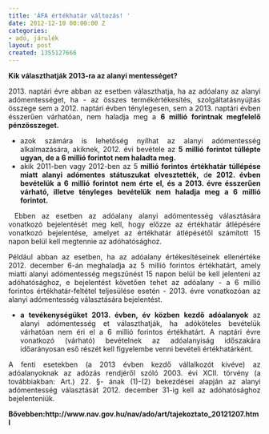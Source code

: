 ```yaml
---
title: 'ÁFA értékhatár változás! '
date: 2012-12-10 00:00:00 Z
categories:
- adó, járulék
layout: post
created: 1355127666
---
```


<p style="text-align: justify;"><strong>Kik választhatják 2013-ra az alanyi mentességet?</strong></p><p style="text-align: justify;">2013. naptári évre abban az esetben választhatja, ha az adóalany az alanyi adómentességet, ha - az összes termékértékesítés, szolgáltatásnyújtás összege sem a 2012. naptári évben ténylegesen, sem a 2013. naptári évben ésszerűen várhatóan, nem haladja meg a <strong>6 millió forintnak megfelelő pénzösszeget.</strong></p><ul style="text-align: justify;"><li>azok számára is lehetőség nyílhat az alanyi adómentesség alkalmazására, akiknek, 2012. évi bevétele az <strong>5 millió forintot túllépte ugyan, de a 6 millió forintot nem haladta meg.</strong></li><li>akik 2011-ben vagy 2012-ben az 5<strong> millió forintos értékhatár túllépése miatt alanyi adómentes státuszukat elvesztették,</strong> d<strong>e 2012. évben bevételük a 6 millió forintot nem érte el, és a 2013. évre ésszerűen várható, illetve tényleges bevételük nem haladja meg a 6 millió forintot.</strong></li></ul><p style="text-align: justify;"><span class="Apple-tab-span" style="white-space: pre;"> </span>Ebben az esetben az adóalany alanyi adómentesség választására vonatkozó<span class="Apple-tab-span" style="white-space: pre;"> </span>bejelentését meg kell, hogy előzze az értékhatár átlépésére vonatkozó<span class="Apple-tab-span" style="white-space: pre;"> </span>bejelentése, amelyet az értékhatár átlépésétől számított 15 napon belül kell<span class="Apple-tab-span" style="white-space: pre;"> </span>megtennie az adóhatósághoz.</p><p style="text-align: justify;">Például abban az esetben, ha az adóalany értékesítéseinek ellenértéke 2012. december 6-án meghaladja az 5 millió forintos értékhatárt, amely miatti alanyi adómentesség megszűnést 15 napon belül be kell jelenteni az adóhatósághoz, e bejelentést követően tehet az adóalany - a 6 millió forintos értékhatár-feltétel teljesülése esetén - 2013. évre vonatkozóan az alanyi adómentesség választására bejelentést.</p><ul style="text-align: justify;"><li><strong>a tevékenységüket 2013. évben, év közben kezdő adóalanyok</strong> az alanyi adómentesség et választhatják, ha adóköteles bevételük várhatóan nem éri el a 6 millió forintos értékhatárt. A naptári évre vonatkozó (várható) bevételnek az adóalanyiság időszakára időarányosan eső részét kell figyelembe venni bevételi értékhatárként.</li></ul><p style="text-align: justify;">A fenti esetekben (a 2013 évben kezdő vállalkozót kivéve) az adóalanyoknak az adózás rendjéről szóló 2003. évi XCII. törvény (a továbbiakban: Art.) 22. §- ának (1)-(2) bekezdései alapján az alanyi adómentesség választását 2012. december 31-ig kell az adóhatósághoz bejelenteniük. &nbsp;</p><p style="text-align: justify;"><strong>Bővebben:http://www.nav.gov.hu/nav/ado/art/tajekoztato_20121207.html</strong></p>
